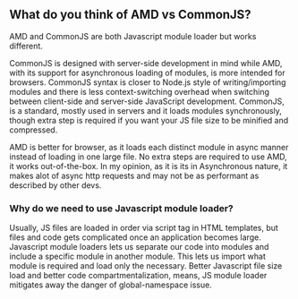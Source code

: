 ## What do you think of AMD vs CommonJS?
AMD and CommonJS are both Javascript module loader but works different.

CommonJS is designed with server-side development in mind while AMD, with its support for asynchronous loading of modules, is more intended for browsers.
CommonJS syntax is closer to Node.js style of writing/importing modules and there is less context-switching overhead when switching between client-side and server-side JavaScript development.
CommonJS, is a standard, mostly used in servers and it loads modules synchronously, though extra step is required if you want your JS file size to be minified and compressed.


AMD is better for browser, as it loads each distinct module in async manner instead of loading in one large file. No extra steps are required to use AMD, it works out-of-the-box. In my opinion, as it is its in Asynchronous nature, it makes alot of async http requests and may not be as performant as described by other devs.

### Why do we need to use Javascript module loader?

Usually, JS files are loaded in order via script tag in HTML templates, but files and code gets complicated once an application becomes large. Javascript module loaders lets us separate our code into modules and include a specific module in another module. This lets us import what module is required and load only the necessary. Better Javascript file size load and better code compartmentalization, means, JS module loader mitigates away the danger of global-namespace issue.